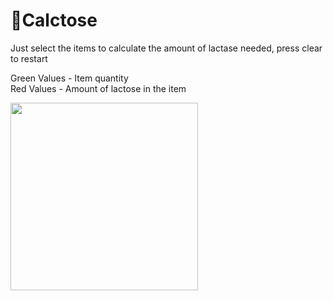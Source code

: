# 🥛Calctose
Just select the items to calculate the amount of lactase needed, press clear to restart

Green Values - Item quantity <br/>
Red Values - Amount of lactose in the item

<img src="https://user-images.githubusercontent.com/88206626/199117428-5501c582-faef-46fc-8967-1c1b7831d69f.png" width="300" >

